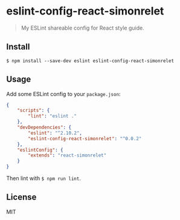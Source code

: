# eslint-config-react-simonrelet

> My ESLint shareable config for React style guide.

## Install

```
$ npm install --save-dev eslint eslint-config-react-simonrelet
```


## Usage

Add some ESLint config to your `package.json`:

```json
{
	"scripts": {
		"lint": "eslint ."
	},
	"devDependencies": {
		"eslint": "^2.10.2",
		"eslint-config-react-simonrelet": "^0.0.2"
	},
	"eslintConfig": {
		"extends": "react-simonrelet"
	}
}
```

Then lint with `$ npm run lint`.


## License

MIT
